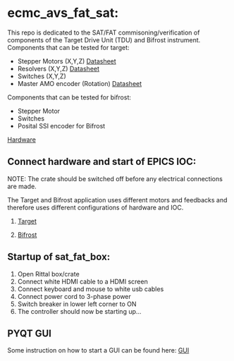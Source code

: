 # ecmc_avs_fat_sat:
This repo is dedicated to the SAT/FAT commisoning/verification of components of the Target Drive Unit (TDU) and Bifrost instrument.
Components that can be tested for target:

* Stepper Motors (X,Y,Z) [Datasheet](doc/stepper/phytron_datasheet.pdf)
* Resolvers (X,Y,Z) [Datasheet](doc/stepper/phytron_datasheet.pdf)
* Switches (X,Y,Z) 
* Master AMO encoder (Rotation) [Datasheet](doc/amo_encoder/amosinEncoder.pdf)

Components that can be tested for bifrost:
* Stepper Motor
* Switches
* Posital SSI encoder for Bifrost
 
 
[Hardware](doc/crate/overview.jpg)

## Connect hardware and start of EPICS IOC:

NOTE: The crate should be switched off before any electrical connections are made.

The Target and Bifrost application uses different motors and feedbacks and therefore uses different configurations of hardware and IOC.

1. [Target](README_Target.md)
 
2. [Bifrost](README_Bifrost.md)

## Startup of sat_fat_box:
1. Open Rittal box/crate
2. Connect white HDMI cable to a HDMI screen
3. Connect keyboard and mouse to white usb cables
4. Connect power cord to 3-phase power
5. Switch breaker in lower left corner to ON
6. The controller should now be starting up...

## PYQT GUI
Some instruction on how to start a GUI can be found here:
 [GUI](https://github.com/anderssandstrom/ecmccomgui/blob/master/README_gui.md)
